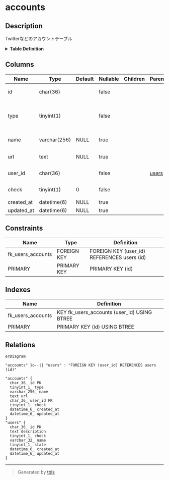 # accounts

## Description

Twitterなどのアカウントテーブル

<details>
<summary><strong>Table Definition</strong></summary>

```sql
CREATE TABLE `accounts` (
  `id` char(36) NOT NULL,
  `type` tinyint(1) NOT NULL,
  `name` varchar(256) DEFAULT NULL,
  `url` text DEFAULT NULL,
  `user_id` char(36) NOT NULL,
  `check` tinyint(1) NOT NULL DEFAULT 0,
  `created_at` datetime(6) DEFAULT NULL,
  `updated_at` datetime(6) DEFAULT NULL,
  PRIMARY KEY (`id`),
  KEY `fk_users_accounts` (`user_id`),
  CONSTRAINT `fk_users_accounts` FOREIGN KEY (`user_id`) REFERENCES `users` (`id`) ON DELETE CASCADE ON UPDATE CASCADE
) ENGINE=InnoDB DEFAULT CHARSET=utf8mb3
```

</details>

## Columns

| Name | Type | Default | Nullable | Children | Parents | Comment |
| ---- | ---- | ------- | -------- | -------- | ------- | ------- |
| id | char(36) |  | false |  |  | アカウントUUID |
| type | tinyint(1) |  | false |  |  | アカウントのハードコードID |
| name | varchar(256) | NULL | true |  |  | アカウント名 |
| url | text | NULL | true |  |  | アカウントのURL |
| user_id | char(36) |  | false |  | [users](users.md) | ユーザーUUID |
| check | tinyint(1) | 0 | false |  |  | 公開可能かどうか |
| created_at | datetime(6) | NULL | true |  |  |  |
| updated_at | datetime(6) | NULL | true |  |  |  |

## Constraints

| Name | Type | Definition |
| ---- | ---- | ---------- |
| fk_users_accounts | FOREIGN KEY | FOREIGN KEY (user_id) REFERENCES users (id) |
| PRIMARY | PRIMARY KEY | PRIMARY KEY (id) |

## Indexes

| Name | Definition |
| ---- | ---------- |
| fk_users_accounts | KEY fk_users_accounts (user_id) USING BTREE |
| PRIMARY | PRIMARY KEY (id) USING BTREE |

## Relations

```mermaid
erDiagram

"accounts" }o--|| "users" : "FOREIGN KEY (user_id) REFERENCES users (id)"

"accounts" {
  char_36_ id PK
  tinyint_1_ type
  varchar_256_ name
  text url
  char_36_ user_id FK
  tinyint_1_ check
  datetime_6_ created_at
  datetime_6_ updated_at
}
"users" {
  char_36_ id PK
  text description
  tinyint_1_ check
  varchar_32_ name
  tinyint_1_ state
  datetime_6_ created_at
  datetime_6_ updated_at
}
```

---

> Generated by [tbls](https://github.com/k1LoW/tbls)
